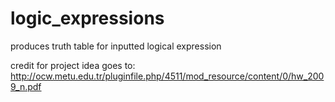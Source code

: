 logic_expressions
=================

produces truth table for inputted logical expression

credit for project idea goes to: http://ocw.metu.edu.tr/pluginfile.php/4511/mod_resource/content/0/hw_2009_n.pdf

